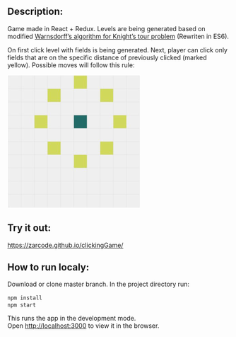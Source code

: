 ## Description:
Game made in React + Redux.
Levels are being generated based on modified [Warnsdorff’s algorithm for Knight’s tour problem](https://www.geeksforgeeks.org/warnsdorffs-algorithm-knights-tour-problem/) (Rewriten in ES6).

On first click level with fields is being generated.
Next, player can click only fields that are on the specific distance of previously clicked (marked yellow).
Possible moves will follow this rule:

![Screenshot](movements.png)

## Try it out:
https://zarcode.github.io/clickingGame/

## How to run localy:

Download or clone master branch. In the project directory run:

```
npm install
npm start
```

This runs the app in the development mode.<br>
Open [http://localhost:3000](http://localhost:3000) to view it in the browser.
